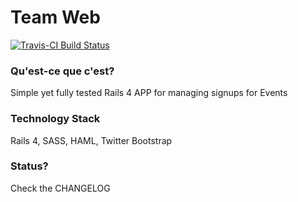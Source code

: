 Team Web
=======
[![Travis-CI Build Status](https://api.travis-ci.org/GantMan/teamweb.png)](https://travis-ci.org/GantMan/teamweb)

### Qu'est-ce que c'est?
Simple yet fully tested Rails 4 APP for managing signups for Events

### Technology Stack
Rails 4, SASS, HAML, Twitter Bootstrap

### Status?
Check the CHANGELOG 